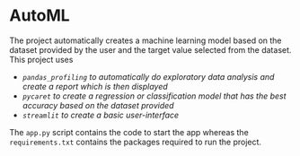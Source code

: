 # AutoML
The project automatically creates a machine learning model based on the dataset provided by the user and the target value selected from the dataset.
This project uses 
- *`pandas_profiling` to automatically do exploratory data analysis and create a report which is then displayed*
- *`pycaret` to create a regression or classification model that has the best accuracy based on the dataset provided*
- *`streamlit` to create a basic user-interface*

The `app.py` script contains the code to start the app whereas the `requirements.txt` contains the packages required to run the project. 
